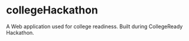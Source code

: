 collegeHackathon
================

A Web application used for college readiness. Built during CollegeReady Hackathon.
